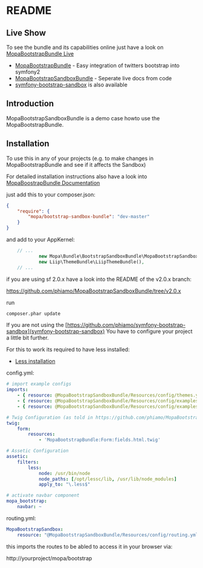 # README

<h2>Live Show</h2>

To see the bundle and its capabilities online just have a look on
[MopaBootstrapBundle Live](http://bootstrap.mohrenweiserpartner.de/mopa/bootstrap)

*  [MopaBootstrapBundle](http://github.com/phiamo/MopaBootstrapBundle) - Easy integration of twitters bootstrap into symfony2
*  [MopaBootstrapSandboxBundle](http://github.com/phiamo/MopaBootstrapSandboxBundle) - Seperate live docs from code
*  [symfony-bootstrap-sandbox](https://github.com/phiamo/symfony-bootstrap-sandbox) is also available


<h2>Introduction</h2>

MopaBootstrapSandboxBundle is a demo case howto use the MopaBootstrapBundle.

<h2>Installation</h2>

To use this in any of your projects (e.g. to make changes in MopaBootstrapBundle and see if it affects the Sandbox)

For detailed installation instructions also have a look into [MopaBoostrapBundle Documentation](https://github.com/phiamo/MopaBootstrapBundle/blob/master/Resources/doc/index.md)

just add this to your composer.json: 

``` json
{
    "require": {
        "mopa/bootstrap-sandbox-bundle": "dev-master"
    }
}
```

and add to your AppKernel:

```php
    // ...
            new Mopa\Bundle\BootstrapSandboxBundle\MopaBootstrapSandboxBundle(),
        	new Liip\ThemeBundle\LiipThemeBundle(),
    // ...

```
if you are using sf 2.0.x have a look into the README of the v2.0.x branch: 

https://github.com/phiamo/MopaBootstrapSandboxBundle/tree/v2.0.x

run

``` bash
composer.phar update
```

If you are not using the [https://github.com/phiamo/symfony-bootstrap-sandbox](symfony-bootstrap-sandbox)
You have to configure your project a little bit further.

For this to work its required to have less installed:

- [Less installation](https://github.com/phiamo/MopaBootstrapBundle/blob/master/Resources/doc/less-installation.md)

config.yml:

``` yaml
# import example configs
imports:
    - { resource: @MopaBootstrapSandboxBundle/Resources/config/themes.yml }
    - { resource: @MopaBootstrapSandboxBundle/Resources/config/examples/example_menu.yml }
    - { resource: @MopaBootstrapSandboxBundle/Resources/config/examples/example_navbar.yml }

# Twig Configuration (as told in https://github.com/phiamo/MopaBootstrapBundle/blob/master/README.md)
twig:
    form:
        resources:
            - 'MopaBootstrapBundle:Form:fields.html.twig'

# Assetic Configuration
assetic:
    filters:
        less:
            node: /usr/bin/node
            node_paths: [/opt/lessc/lib, /usr/lib/node_modules]
            apply_to: "\.less$"

# activate navbar component
mopa_bootstrap:
    navbar: ~
```


routing.yml:

``` yaml
MopaBootstrapSandbox:
    resource: "@MopaBootstrapSandboxBundle/Resources/config/routing.yml"
```

this imports the routes to be abled to access it in your browser via:

http://yourproject/mopa/bootstrap
